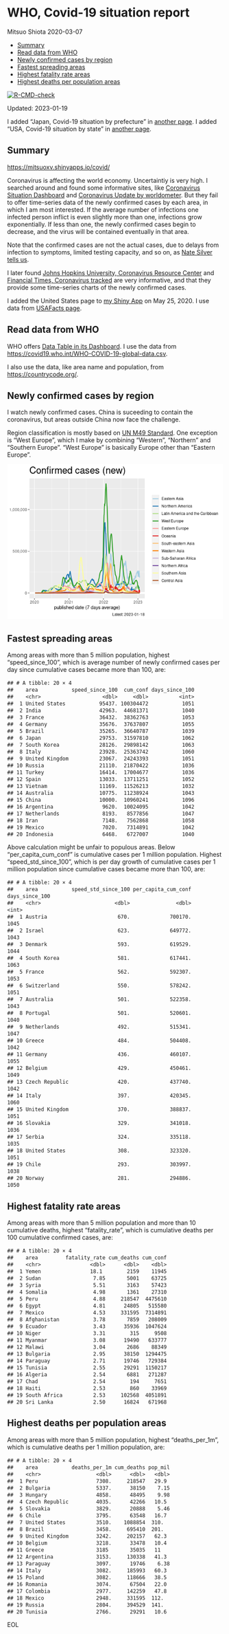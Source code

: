 WHO, Covid-19 situation report
================
Mitsuo Shiota
2020-03-07

- <a href="#summary" id="toc-summary">Summary</a>
- <a href="#read-data-from-who" id="toc-read-data-from-who">Read data from
  WHO</a>
- <a href="#newly-confirmed-cases-by-region"
  id="toc-newly-confirmed-cases-by-region">Newly confirmed cases by
  region</a>
- <a href="#fastest-spreading-areas"
  id="toc-fastest-spreading-areas">Fastest spreading areas</a>
- <a href="#highest-fatality-rate-areas"
  id="toc-highest-fatality-rate-areas">Highest fatality rate areas</a>
- <a href="#highest-deaths-per-population-areas"
  id="toc-highest-deaths-per-population-areas">Highest deaths per
  population areas</a>

<!-- badges: start -->

[![R-CMD-check](https://github.com/mitsuoxv/covid/actions/workflows/R-CMD-check.yaml/badge.svg)](https://github.com/mitsuoxv/covid/actions/workflows/R-CMD-check.yaml)
<!-- badges: end -->

Updated: 2023-01-19

I added “Japan, Covid-19 situation by prefecture” in [another
page](Japan.md). I added “USA, Covid-19 situation by state” in [another
page](USA.md).

## Summary

<https://mitsuoxv.shinyapps.io/covid/>

Coronavirus is affecting the world economy. Uncertaintiy is very high. I
searched around and found some informative sites, like [Coronavirus
Situation
Dashboard](https://who.maps.arcgis.com/apps/opsdashboard/index.html#/c88e37cfc43b4ed3baf977d77e4a0667)
and [Coronavirus Update by
worldometer](https://www.worldometers.info/coronavirus/). But they fail
to offer time-series data of the newly confirmed cases by each area, in
which I am most interested. If the average number of infections one
infected person inflict is even slightly more than one, infections grow
exponentially. If less than one, the newly confirmed cases begin to
decrease, and the virus will be contained eventually in that area.

Note that the confirmed cases are not the actual cases, due to delays
from infection to symptoms, limited testing capacity, and so on, as
[Nate Silver tells
us](https://fivethirtyeight.com/features/coronavirus-case-counts-are-meaningless/).

I later found [Johns Hopkins University, Coronavirus Resource
Center](https://coronavirus.jhu.edu/) and [Financial Times, Coronavirus
tracked](https://www.ft.com/content/a26fbf7e-48f8-11ea-aeb3-955839e06441)
are very informative, and that they provide some time-series charts of
the newly confirmed cases.

I added the United States page to [my Shiny
App](https://mitsuoxv.shinyapps.io/covid/) on May 25, 2020. I use data
from [USAFacts
page](https://usafacts.org/visualizations/coronavirus-covid-19-spread-map/).

## Read data from WHO

WHO offers [Data Table in its Dashboard](https://covid19.who.int/table).
I use the data from
<https://covid19.who.int/WHO-COVID-19-global-data.csv>.

I also use the data, like area name and population, from
<https://countrycode.org/>.

## Newly confirmed cases by region

I watch newly confirmed cases. China is suceeding to contain the
coronavirus, but areas outside China now face the challenge.

Region classification is mostly based on [UN M49
Standard](https://unstats.un.org/unsd/methodology/m49/). One exception
is “West Europe”, which I make by combining “Western”, “Northern” and
“Southern Europe”. “West Europe” is basically Europe other than “Eastern
Europe”.

![](README_files/figure-gfm/chart-1.png)<!-- -->

## Fastest spreading areas

Among areas with more than 5 million population, highest
“speed_since_100”, which is average number of newly confirmed cases per
day since cumulative cases became more than 100, are:

    ## # A tibble: 20 × 4
    ##    area           speed_since_100  cum_conf days_since_100
    ##    <chr>                    <dbl>     <dbl>          <int>
    ##  1 United States           95437. 100304472           1051
    ##  2 India                   42963.  44681371           1040
    ##  3 France                  36432.  38362763           1053
    ##  4 Germany                 35676.  37637807           1055
    ##  5 Brazil                  35265.  36640787           1039
    ##  6 Japan                   29753.  31597810           1062
    ##  7 South Korea             28126.  29898142           1063
    ##  8 Italy                   23928.  25363742           1060
    ##  9 United Kingdom          23067.  24243393           1051
    ## 10 Russia                  21110.  21870422           1036
    ## 11 Turkey                  16414.  17004677           1036
    ## 12 Spain                   13033.  13711251           1052
    ## 13 Vietnam                 11169.  11526213           1032
    ## 14 Australia               10775.  11238924           1043
    ## 15 China                   10000.  10960241           1096
    ## 16 Argentina                9620.  10024095           1042
    ## 17 Netherlands              8193.   8577856           1047
    ## 18 Iran                     7148.   7562868           1058
    ## 19 Mexico                   7020.   7314891           1042
    ## 20 Indonesia                6468.   6727007           1040

Above calculation might be unfair to populous areas. Below
“per_capita_cum_conf” is cumulative cases per 1 million population.
Highest “speed_std_since_100”, which is per day growth of cumulative
cases per 1 million population since cumulative cases became more than
100, are:

    ## # A tibble: 20 × 4
    ##    area           speed_std_since_100 per_capita_cum_conf days_since_100
    ##    <chr>                        <dbl>               <dbl>          <int>
    ##  1 Austria                       670.             700170.           1045
    ##  2 Israel                        623.             649772.           1043
    ##  3 Denmark                       593.             619529.           1044
    ##  4 South Korea                   581.             617441.           1063
    ##  5 France                        562.             592307.           1053
    ##  6 Switzerland                   550.             578242.           1051
    ##  7 Australia                     501.             522358.           1043
    ##  8 Portugal                      501.             520601.           1040
    ##  9 Netherlands                   492.             515341.           1047
    ## 10 Greece                        484.             504408.           1042
    ## 11 Germany                       436.             460107.           1055
    ## 12 Belgium                       429.             450461.           1049
    ## 13 Czech Republic                420.             437740.           1042
    ## 14 Italy                         397.             420345.           1060
    ## 15 United Kingdom                370.             388837.           1051
    ## 16 Slovakia                      329.             341018.           1036
    ## 17 Serbia                        324.             335118.           1035
    ## 18 United States                 308.             323320.           1051
    ## 19 Chile                         293.             303997.           1038
    ## 20 Norway                        281.             294886.           1050

## Highest fatality rate areas

Among areas with more than 5 million population and more than 10
cumulative deaths, highest “fatality_rate”, which is cumulative deaths
per 100 cumulative confirmed cases, are:

    ## # A tibble: 20 × 4
    ##    area         fatality_rate cum_deaths cum_conf
    ##    <chr>                <dbl>      <dbl>    <dbl>
    ##  1 Yemen                18.1        2159    11945
    ##  2 Sudan                 7.85       5001    63725
    ##  3 Syria                 5.51       3163    57423
    ##  4 Somalia               4.98       1361    27310
    ##  5 Peru                  4.88     218547  4475610
    ##  6 Egypt                 4.81      24805   515580
    ##  7 Mexico                4.53     331595  7314891
    ##  8 Afghanistan           3.78       7859   208009
    ##  9 Ecuador               3.43      35936  1047624
    ## 10 Niger                 3.31        315     9508
    ## 11 Myanmar               3.08      19490   633777
    ## 12 Malawi                3.04       2686    88349
    ## 13 Bulgaria              2.95      38150  1294475
    ## 14 Paraguay              2.71      19746   729384
    ## 15 Tunisia               2.55      29291  1150217
    ## 16 Algeria               2.54       6881   271287
    ## 17 Chad                  2.54        194     7651
    ## 18 Haiti                 2.53        860    33969
    ## 19 South Africa          2.53     102568  4051891
    ## 20 Sri Lanka             2.50      16824   671968

## Highest deaths per population areas

Among areas with more than 5 million population, highest
“deaths_per_1m”, which is cumulative deaths per 1 million population,
are:

    ## # A tibble: 20 × 4
    ##    area           deaths_per_1m cum_deaths pop_mil
    ##    <chr>                  <dbl>      <dbl>   <dbl>
    ##  1 Peru                   7308.     218547   29.9 
    ##  2 Bulgaria               5337.      38150    7.15
    ##  3 Hungary                4858.      48495    9.98
    ##  4 Czech Republic         4035.      42266   10.5 
    ##  5 Slovakia               3829.      20888    5.46
    ##  6 Chile                  3795.      63548   16.7 
    ##  7 United States          3510.    1088854  310.  
    ##  8 Brazil                 3458.     695410  201.  
    ##  9 United Kingdom         3242.     202157   62.3 
    ## 10 Belgium                3218.      33478   10.4 
    ## 11 Greece                 3185       35035   11   
    ## 12 Argentina              3153.     130338   41.3 
    ## 13 Paraguay               3097.      19746    6.38
    ## 14 Italy                  3082.     185993   60.3 
    ## 15 Poland                 3082.     118666   38.5 
    ## 16 Romania                3074.      67504   22.0 
    ## 17 Colombia               2977.     142259   47.8 
    ## 18 Mexico                 2948.     331595  112.  
    ## 19 Russia                 2804.     394529  141.  
    ## 20 Tunisia                2766.      29291   10.6

EOL
